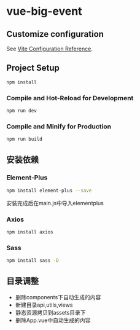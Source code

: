 # vue-big-event


## Customize configuration

See [Vite Configuration Reference](https://vitejs.dev/config/).

## Project Setup

```sh
npm install
```

### Compile and Hot-Reload for Development

```sh
npm run dev
```

### Compile and Minify for Production

```sh
npm run build
```

## 安装依赖

### Element-Plus

```sh
npm install element-plus --save
```
安装完成后在main.js中导入elementplus

### Axios

```sh
npm install axios
```

### Sass

```sh
npm install sass -D
```

## 目录调整

- 删除components下自动生成的内容
- 新建目录api,utils,views
- 静态资源拷贝到assets目录下
- 删除App.vue中自动生成的内容